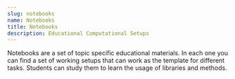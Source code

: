 ```yaml
---
slug: notebooks
name: Notebooks
title: Notebooks
description: Educational Computational Setups
---
```


Notebooks are a set of topic specific educational materials. In each one you can find a set of working setups that can work as the template for different tasks. Students can study them to learn the usage of libraries and methods.
